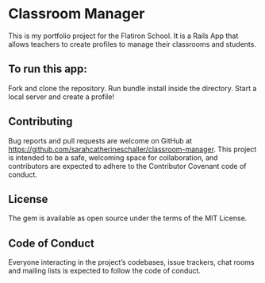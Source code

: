 # Classroom Manager

This is my portfolio project for the Flatiron School. It is a Rails App that allows teachers to create profiles to manage their classrooms and students. 

## To run this app:
Fork and clone the repository. Run bundle install inside the directory. Start a local server and create a profile!

## Contributing

Bug reports and pull requests are welcome on GitHub at https://github.com/sarahcatherineschaller/classroom-manager. This project is intended to be a safe, welcoming space for collaboration, and contributors are expected to adhere to the Contributor Covenant code of conduct.

## License

The gem is available as open source under the terms of the MIT License.

## Code of Conduct

Everyone interacting in the project’s codebases, issue trackers, chat rooms and mailing lists is expected to follow the code of conduct.
